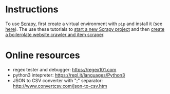 Instructions
==============

To use [Scrapy](http://doc.scrapy.org/en/latest/index.html), first create a virtual environment with `pip` and install it (see [here](http://docs.python-guide.org/en/latest/dev/virtualenvs/)).
The use these tutorials to [start a new Scrapy project](https://realpython.com/blog/python/web-scraping-with-scrapy-and-mongodb/) and then [create a boilerplate website crawler and item scraper](https://realpython.com/blog/python/web-scraping-and-crawling-with-scrapy-and-mongodb/).

Online resources
================
* regex tester and debugger: https://regex101.com
* python3 intepreter: https://repl.it/languages/Python3
* JSON to CSV converter with ";" separator: http://www.convertcsv.com/json-to-csv.htm
